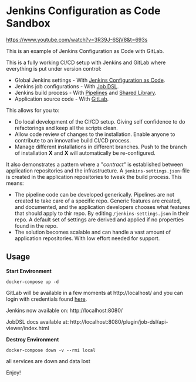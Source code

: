 # Jenkins Configuration as Code Sandbox
https://www.youtube.com/watch?v=3R39J-6SjV8&t=693s

This is an example of Jenkins Configuration as Code with GitLab.

This is a fully working CI/CD setup with Jenkins and GitLab where everything is put under version control:

 * Global Jenkins settings - With [Jenkins Configuration as Code](https://jenkins.io/projects/jcasc/).
 * Jenkins job configurations - With [Job DSL](https://github.com/jenkinsci/job-dsl-plugin/wiki).
 * Jenkins build process - With [Pipelines](https://jenkins.io/doc/book/pipeline/) and [Shared Library](https://jenkins.io/doc/book/pipeline/shared-libraries/).
 * Application source code - With [GitLab](https://docs.gitlab.com/ce/).

This allows for you to:

 * Do local development of the CI/CD setup. Giving self confidence to do refactorings and keep all the scripts clean.
 * Allow code review of changes to the installation. Enable anyone to contribute to an innovative build CI/CD process.
 * Manage different installations in different branches. Push to the branch of installation **X** and **X** will automatically be re-configured.

It also demonstrates a pattern where a "*contract*" is established between application repositories and the infrastructure.  A `jenkins-settings.json`-file is created in the application repositories to tweak the build process. This means:

 * The pipeline code can be developed generically. Pipelines are not created to take care of a specific repo. Generic features are created, and documented, and the application developers chooses what features that should apply to thir repo. By editing `/jenkins-settings.json` in their repo. A default set of settings are derived and applied if no properties found in the repo. 
 * The solution becomes scalable and can handle a vast amount of application repositories. With low effort needed for support.

## Usage

**Start Environment**
```shell
docker-compose up -d 
```

GitLab will be available in a few moments at http://localhost/ and you can login with credentials found [here](gitlab-setup/config.txt).

Jenkins now available on: http://localhost:8080/

JobDSL docs available at: http://localhost:8080/plugin/job-dsl/api-viewer/index.html

**Destroy Environment**

```shell
docker-compose down -v --rmi local
```
all services are down and data lost

Enjoy!
